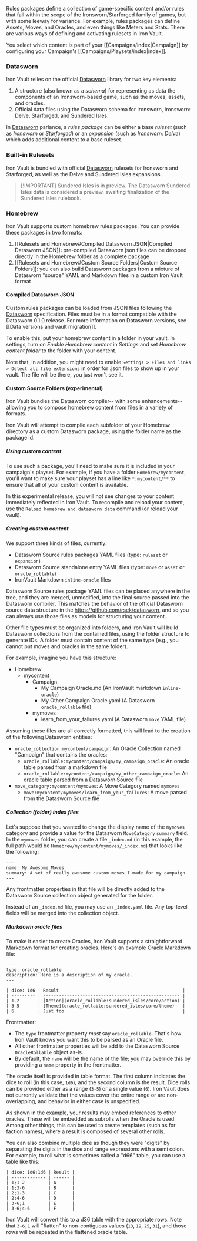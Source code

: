Rules packages define a collection of game-specific content and/or rules that fall within the scope of the Ironsworn/Starforged family of games, but with some leeway for variance. For example, rules packages can define Assets, Moves, and Oracles, and even things like Meters and Stats. There are various ways of defining and activating rulesets in Iron Vault.

You select which content is part of your [[Campaigns/index|Campaign]] by configuring your Campaign's [[Campaigns/Playsets/index|index]].

### Datasworn

Iron Vault relies on the official [Datasworn](https://github.com/rsek/datasworn) library for two key elements:

1. A structure (also known as a _schema_) for representing as data the components of an Ironsworn-based game, such as the moves, assets, and oracles.
2. Official data files using the Datasworn schema for Ironsworn, Ironsworn: Delve, Starforged, and Sundered Isles.

In [Datasworn](https://github.com/rsek/datasworn) parlance, a _rules package_ can be either a base _ruleset_ (such as _Ironsworn_ or _Starforged_) or an _expansion_ (such as _Ironsworn: Delve_) which adds additional content to a base ruleset.

### Built-in Rulesets

Iron Vault is bundled with official [Datasworn](https://github.com/rsek/datasworn) rulesets for Ironsworn and Starforged, as well as the Delve and Sundered Isles expansions.

> [!IMPORTANT] Sundered Isles is in preview.
> The Datasworn Sundered Isles data is considered a preview, awaiting finalization of the Sundered Isles rulebook.

### Homebrew

Iron Vault supports custom homebrew rules packages. You can provide these packages in two formats:

1. [[Rulesets and Homebrew#Compiled Datasworn JSON|Compiled Datasworn JSON]]: pre-compiled Datasworn json files can be dropped directly in the Homebrew folder as a complete package
2. [[Rulesets and Homebrew#Custom Source Folders|Custom Source Folders]]: you can also build Datasworn packages from a mixture of Datasworn "source" YAML and Markdown files in a custom Iron Vault format

#### Compiled Datasworn JSON

Custom rules packages can be loaded from JSON files following the [Datasworn](https://github.com/rsek/datasworn) specification. Files must be in a format compatible with the Datasworn 0.1.0 release. For more information on Datasworn versions, see [[Data versions and vault migration]].

To enable this, put your homebrew content in a folder in your vault. In settings, turn on _Enable Homebrew content_ in _Settings_ and set _Homebrew content folder_ to the folder with your content.

Note that, in addition, you might need to enable `Settings > Files and links > Detect all file extensions` in order for .json files to show up in your vault. The file will be there, you just won't see it.

#### Custom Source Folders (experimental)

Iron Vault bundles the Datasworn compiler-- with some enhancements-- allowing you to compose homebrew content from files in a variety of formats.

Iron Vault will attempt to compile each subfolder of your Homebrew directory as a custom Datasworn package, using the folder name as the package id.
##### Using custom content

To use such a package, you'll need to make sure it is included in your campaign's playset. For example, if you have a folder `Homebrew/mycontent`, you'll want to make sure your playset has a line like `*:mycontent/**` to ensure that all of your custom content is available.

In this experimental release, you will not see changes to your content immediately reflected in Iron Vault. To recompile and reload your content, use the `Reload homebrew and datasworn data` command (or reload your vault).
##### Creating custom content

We support three kinds of files, currently:

* Datasworn Source rules packages YAML files (type: `ruleset` or `expansion`)
* Datasworn Source standalone entry YAML files (type: `move` or `asset` or `oracle_rollable`)
* IronVault Markdown `inline-oracle` files

Datasworn Source rules package YAML files can be placed anywhere in the tree, and they are merged, unmodified, into the final source passed into the Datasworn compiler. This matches the behavior of the official Datasworn source data structure in the <https://github.com/rsek/datasworn>, and so you can always use those files as models for structuring your content.

Other file types must be organized into folders, and Iron Vault will build Datasworn collections from the contained files, using the folder structure to generate IDs. A folder must contain content of the same type (e.g., you cannot put moves and oracles in the same folder).

For example, imagine you have this structure:

* Homebrew
	* mycontent
		* Campaign
			* My Campaign Oracle.md (An IronVault markdown `inline-oracle`)
			* My Other Campaign Oracle.yaml (A Datasworn `oracle_rollable` file)
		* mymoves
			* learn_from_your_failures.yaml (A Datasworn `move` YAML file)

Assuming these files are all correctly formatted, this will lead to the creation of the following Datasworn entities:

* `oracle_collection:mycontent/campaign`: An Oracle Collection named "Campaign" that contains the oracles:
	* `oracle_rollable:mycontent/campaign/my_campaign_oracle`: An oracle table parsed from a markdown file
	* `oracle_rollable:mycontent/campaign/my_other_campaign_oracle`: An oracle table parsed from a Datasworn Source file
* `move_category:mycontent/mymoves`: A Move Category named `mymoves`
	* `move:mycontent/mymoves/learn_from_your_failures`: A move parsed from the Datasworn Source file
##### Collection (folder) index files

Let's suppose that you wanted to change the display name of the `mymoves` category and provide a value for the Datasworn `MoveCategory` `summary` field. In the `mymoves` folder, you can create a file `_index.md` (in this example, the full path would be `Homebrew/mycontent/mymoves/_index.md`) that looks like the following:

```
---
name: My Awesome Moves
summary: A set of really awesome custom moves I made for my campaign
---
```

Any frontmatter properties in that file will be directly added to the Datasworn Source collection object generated for the folder.

Instead of an `_index.md` file, you may use an `_index.yaml` file. Any top-level fields will be merged into the collection object.
##### Markdown oracle files

To make it easier to create Oracles, Iron Vault supports a straightforward Markdown format for creating oracles. Here's an example Oracle Markdown file:

```
---
type: oracle_rollable
description: Here is a description of my oracle.
---

| dice: 1d6 | Result                                               |
| --------- | ---------------------------------------------------- |
| 1-2       | [Action](oracle_rollable:sundered_isles/core/action) |
| 3-5       | [Theme](oracle_rollable:sundered_isles/core/theme)   |
| 6         | Just foo                                             |
```

Frontmatter:

* The `type` frontmatter property *must* say `oracle_rollable`. That's how Iron Vault knows you want this to be parsed as an Oracle file.
* All other frontmatter properties will be add to the Datasworn Source `OracleRollable` object as-is.
* By default, the `name` will be the name of the file; you may override this by providing a `name` property in the frontmatter.

The oracle itself is provided in table format. The first column indicates the dice to roll (in this case, `1d6`), and the second column is the result. Dice rolls can be provided either as a range (`3-5`) or a single value (`6`). Iron Vault does not currently validate that the values cover the entire range or are non-overlapping, and behavior in either case is unspecified.

As shown in the example, your results may embed references to other oracles. These will be embedded as subrolls when the Oracle is used. Among other things, this can be used to create templates (such as for faction names), where a result is composed of several other rolls.

You can also combine multiple dice as though they were "digits" by separating the digits in the dice and range expressions with a semi colon. For example, to roll what is sometimes called a "d66" table, you can use a table like this:

```
| dice: 1d6;1d6 | Result |
| ------------- | ------ |
| 1;1-2         | A      |
| 1;3-6         | B      |
| 2;1-3         | C      |
| 2;4-6         | D      |
| 3-6;1         | E      |
| 3-6;4-6       | F      |
```

Iron Vault will convert this to a d36 table with the appropriate rows. Note that `3-6;1` will "flatten" to non-contiguous values (`13`, `19`, `25`, `31`), and those rows will be repeated in the flattened oracle table.